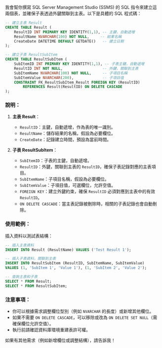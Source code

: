 我會幫你撰寫 SQL Server Management Studio (SSMS) 的 SQL 指令來建立這兩個表，並確保子表透過外鍵關聯到主表。以下是具體的 SQL 程式碼：

```sql
-- 建立主表 Result
CREATE TABLE Result (
    ResultID INT PRIMARY KEY IDENTITY(1,1), -- 主鍵，自動遞增
    ResultName NVARCHAR(100) NOT NULL,     -- 結果名稱
    CreateDate DATETIME DEFAULT GETDATE()   -- 建立日期
);

-- 建立子表 ResultSubItem
CREATE TABLE ResultSubItem (
    SubItemID INT PRIMARY KEY IDENTITY(1,1), -- 子表主鍵，自動遞增
    ResultID INT NOT NULL,                  -- 外鍵，關聯到主表
    SubItemName NVARCHAR(100) NOT NULL,     -- 子項目名稱
    SubItemValue NVARCHAR(200),             -- 子項目值
    CONSTRAINT FK_ResultSubItem_Result FOREIGN KEY (ResultID) 
        REFERENCES Result(ResultID) ON DELETE CASCADE
);
```

### 說明：
1. **主表 Result**：
   - `ResultID`：主鍵，自動遞增，作為表的唯一識別。
   - `ResultName`：儲存結果的名稱，假設為必要欄位。
   - `CreateDate`：記錄建立時間，預設為當前時間。

2. **子表 ResultSubItem**：
   - `SubItemID`：子表的主鍵，自動遞增。
   - `ResultID`：外鍵，關聯到主表的 `ResultID`，確保子表記錄對應的主表項目。
   - `SubItemName`：子項目名稱，假設為必要欄位。
   - `SubItemValue`：子項目值，可選欄位，允許空值。
   - `FOREIGN KEY`：建立外鍵約束，確保 `ResultID` 必須對應到主表中的有效 `ResultID`。
   - `ON DELETE CASCADE`：當主表記錄被刪除時，相關的子表記錄也會自動刪除。

### 使用範例：
插入資料以測試表結構：
```sql
-- 插入主表資料
INSERT INTO Result (ResultName) VALUES ('Test Result 1');

-- 插入子表資料，關聯到主表
INSERT INTO ResultSubItem (ResultID, SubItemName, SubItemValue) 
VALUES (1, 'SubItem 1', 'Value 1'), (1, 'SubItem 2', 'Value 2');

-- 查詢主表和子表
SELECT * FROM Result;
SELECT * FROM ResultSubItem;
```

### 注意事項：
- 你可以根據需求調整欄位型別（例如 `NVARCHAR` 的長度）或新增其他欄位。
- 如果不需要 `ON DELETE CASCADE`，可以移除或改為 `ON DELETE SET NULL`（需確保欄位允許空值）。
- 執行前請確認資料庫環境重建表許可權。

如果有其他需求（例如新增欄位或調整結構），請告訴我！